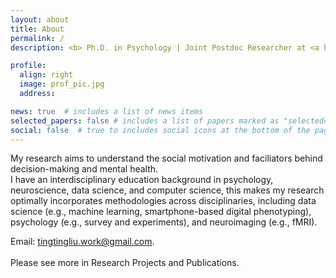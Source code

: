 ```yaml
---
layout: about
title: About
permalink: /
description: <b> Ph.D. in Psychology | Joint Postdoc Researcher at <a href="https://irp.drugabuse.gov/staff-members/tingting-liu-ph-d/" target = "_blank">NIDA/NIH</a> & <a href="http://www.wwbp.org/" target = "_blank">WWBP@UPenn</a> </b>.

profile:
  align: right
  image: prof_pic.jpg
  address: 

news: true  # includes a list of news items
selected_papers: false # includes a list of papers marked as "selected={true}"
social: false  # true to includes social icons at the bottom of the page
---
```


My research aims to understand the social motivation and faciliators behind decision-making and mental health. <br>
I have an interdisciplinary education background in psychology, neuroscience, data science, and computer science, this makes my research optimally incorporates methodologies across disciplinaries, including data science (e.g., machine learning, smartphone-based digital phenotyping), psychology (e.g., survey and experiments), and neuroimaging (e.g., fMRI). <br>
  
Email: <a href = "mailto: tingtingliu.work@gmail.com">tingtingliu.work@gmail.com</a>.
  <br>
   <br>
Please see more in Research Projects and Publications.
  <br>
    <br>
    <br>
